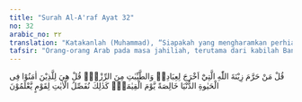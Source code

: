 ```yaml
---
title: "Surah Al-A'raf Ayat 32"
no: 32
arabic_no: ٣٢
translation: "Katakanlah (Muhammad), “Siapakah yang mengharamkan perhiasan dari Allah yang telah disediakan untuk hamba-hamba-Nya dan rezeki yang baik-baik? Katakanlah, “Semua itu untuk orang-orang yang beriman dalam kehidupan dunia, dan khusus (untuk mereka saja) pada hari Kiamat.” Demikianlah Kami menjelaskan ayat-ayat itu untuk orang-orang yang mengetahui."
tafsir: "Orang-orang Arab pada masa jahiliah, terutama dari kabilah Bani Amir telah mengharamkan memakai pakaian ketika tawaf sekeliling Ka'bah, telah mengharamkan sebagian makanan ketika mengerjakan haji seperti makan daging, makan yang berlemak dan lain-lain. Orang-orang Nasrani dan Yahudi pun, sebagian mereka juga mengharamkan makan yang baik-baik seperti halnya perbuatan orang Arab pada masa jahiliah itu. Maka ayat ini dengan tegas memerintahkan kepada Nabi Muhammad, untuk menanyakan kepada mereka, siapa yang mengharamkan semuanya itu? Jelaslah bahwa yang mengharamkan itu mereka sendiri, bukan merupakan wahyu yang disampaikan Allah kepada Rasul-Nya.\n\nPakaian dan perhiasan memang sudah disediakan Allah untuk mereka dan Allah tidak mengharamkan makanan yang baik-baik, yang lezat-lezat seperti rezeki yang halal dari Allah. Memakai pakaian yang indah, berdandan dan berhias, serta makan makanan yang lezat-lezat yang dihalalkan Allah adalah merupakan kesenangan dan kegemaran manusia. Agama Islam membolehkannya, selama tidak bertentangan dengan hukum Allah.\n\nMeninggalkan kesenangan dan kegemaran seperti itu tidaklah termasuk ibadah dan mendekatkan diri kepada Allah. Kegemaran berpakaian yang bagus dan kegemaran makan makanan yang baik lagi halal, akan mendorong manusia untuk berpikir dinamis dan kreatif meningkatkan pertanian, membuat irigasi, serta meningkatkan kemajuan dalam bidang industri, seperti pabrik benang, pabrik kain, meningkatkan pemeliharaan binatang-binatang, seperti biri-biri, ulat sutera, binatang-binatang ternak dan lain-lain.\n\nSelanjutnya dalam ayat ini, Allah memerintahkan kepada Rasulullah agar menyampaikan kepada umat-Nya, bahwa berhias dan berdandan dengan pakaian yang bagus dan indah, begitu juga makan makanan yang baik-baik dan lezat-lezat adalah diperbolehkan menikmatinya bagi orang-orang yang beriman dalam hidup mereka di dunia, juga dibolehkan untuk orang-orang yang bukan mukmin. Tetapi pada hari Kiamat, kenikmatan yang seperti itu hanyalah khusus bagi orang-orang yang beriman saja. Orang-orang kafir tidak berhak untuk menikmatinya. Semua manusia berhak untuk mendapatkan hidup bahagia, menikmati segala macam pemberian Allah yang baik dan halal selama hidup di dunia ini. \n\nSabda Rasulullah: \n\n\"Orang (mukmin) yang makan makanan yang baik lagi pandai bersyukur, sama derajatnya dengan orang puasa yang sabar menahan lapar.\" (Riwayat Ahmad, at-Tirmidzi, an-Nasa'i dan al-Hakim dari Abu Hurairah).\n\nFirman Allah: \n\nDan barang siapa berpaling dari peringatan-Ku, maka sungguh, dia akan menjalani kehidupan yang sempit, dan Kami akan mengumpulkannya pada hari Kiamat dalam keadaan buta. (thaha/20: 124)\n\nPada penutup ayat ini diterangkan bahwa Allah sudah menjelaskan ayat-ayat-Nya bagi kaum yang mengetahui. Di antaranya dalam ayat ini dijelaskan perkara adab berpakaian dan makanan yang sebagian manusia belum mengetahuinya, malahan dianggapnya masalah kecil saja. Padahal makan dan minum yang tidak berlebihan itu merupakan pokok pangkal kesehatan. Bila badan tidak kuat dan tidak sehat, semua pekerjaan tidak akan terlaksana, baik untuk mencari kehidupan, ataupun untuk beribadah kepada Allah. Begitu juga berdandan dan berpakaian, merupakan tanda kebahagiaan dan kesejahteraan dan erat juga hubungannya dengan kesehatan. Orang-orang yang berdandan dan berpakaian bagus, adalah terhormat dan terpuji, asal berdandan dan berpakaian bagus dengan niat yang baik, bukan untuk menyombongkan diri.\n\nSabda Rasulullah: \n\nSaya datang kepada Rasulullah, dengan pakaian yang buruk, maka Rasulullah bertanya, \"Adakah engkau mempunyai harta?\" Saya jawab, \"Ya,\" Rasulullah bertanya pula, \"Harta apa saja?\" Saya jawab, \"Allah memberikan karunia kepada saya unta, kambing, kuda dan budak.\" Berkata Rasulullah, \"Kalau Allah sudah mengaruniaimu harta, maka hendaklah dapat dilihat bekas nikmat Allah itu dan kemuliaan-Nya kepadamu.\" (Riwayat Abu Daud dari Abu al-Ahwash dari ayahnya)."
---
```

قُلْ مَنْ حَرَّمَ زِيْنَةَ اللّٰهِ الَّتِيْٓ اَخْرَجَ لِعِبَادِهٖ وَالطَّيِّبٰتِ مِنَ الرِّزْقِۗ قُلْ هِيَ لِلَّذِيْنَ اٰمَنُوْا فِى الْحَيٰوةِ الدُّنْيَا خَالِصَةً يَّوْمَ الْقِيٰمَةِۗ  كَذٰلِكَ نُفَصِّلُ الْاٰيٰتِ لِقَوْمٍ يَّعْلَمُوْنَ 